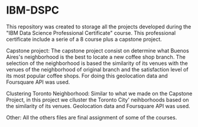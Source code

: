 # IBM-DSPC

This repository was created to storage all the projects developed during the "IBM Data Science Professional Certificate" course. This professional certificate include a serie of a 8 course plus a capstone project.

Capstone project: The capstone project consist on determine what Buenos Aires's neighborhood is the best to locate a new coffee shop branch. The selection of the neighborhood is based the similarity of its venues with the venues of the neighborhood of original branch and the satisfaction level of its most popular coffee shops. For doing this geolocation data and Foursquare API was used.

Clustering Toronto Neighborhood: Similar to what we made on the Capstone Project, in this project we clluster the Toronto City' neihborhoods based on the similarity of its venues. Geolocation data and Foursquare API was used.

Other: All the others files are final assignment of some of the courses.
